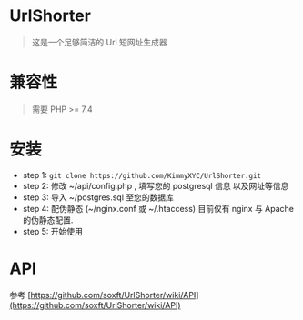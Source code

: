 # UrlShorter

> 这是一个足够简洁的 Url 短网址生成器

# 兼容性

> 需要 PHP >= 7.4

# 安装

- step 1: `git clone https://github.com/KimmyXYC/UrlShorter.git`
- step 2: 修改 ~/api/config.php , 填写您的 postgresql 信息 以及网址等信息
- step 3: 导入 ~/postgres.sql 至您的数据库
- step 4: 配伪静态 (~/nginx.conf 或 ~/.htaccess) 目前仅有 nginx 与 Apache 的伪静态配置.
- step 5: 开始使用

# API

参考 [https://github.com/soxft/UrlShorter/wiki/API](https://github.com/soxft/UrlShorter/wiki/API)
